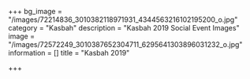 +++
bg_image = "/images/72214836_3010382118971931_4344563216102195200_o.jpg"
category = "Kasbah"
description = "Kasbah 2019 Social Event Images"
image = "/images/72572249_3010387652304711_6295641303896031232_o.jpg"
information = []
title = "Kasbah 2019"

+++
